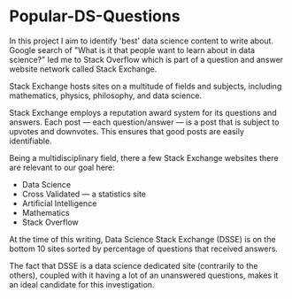 # Popular-DS-Questions
In this project I aim to identify 'best' data science content to write about.
Google search of "What is it that people want to learn about in data science?" led me to Stack Overflow which is part of a question and answer website network called Stack Exchange.

Stack Exchange hosts sites on a multitude of fields and subjects, including mathematics, physics, philosophy, and data science.

Stack Exchange employs a reputation award system for its questions and answers. Each post — each question/answer — is a post that is subject to upvotes and downvotes. This ensures that good posts are easily identifiable.

Being a multidisciplinary field, there a few Stack Exchange websites there are relevant to our goal here:

- Data Science
- Cross Validated — a statistics site
- Artificial Intelligence
- Mathematics
- Stack Overflow

At the time of this writing, Data Science Stack Exchange (DSSE) is on the bottom 10 sites sorted by percentage of questions that received answers.

The fact that DSSE is a data science dedicated site (contrarily to the others), coupled with it having a lot of an unanswered questions, makes it an ideal candidate for this investigation.
